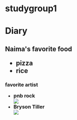 # studygroup1
<html>
<head>
<title>book</title>
</head>
<body>

<h1>
Diary
</h1>
<h2>
Naima's favorite food
<ul>
<li>
pizza
<li>rice</li>
</li>
</ul>


</h2>

<h3>
favorite artist
<ul>
<li> pnb rock</li>
<img src="http://static.djbooth.net/pics-artist/pnb-rock-2016-rec.jpg">
<li> Bryson Tiller</li>
<img src="https://s-media-cache-ak0.pinimg.com/736x/95/34/80/953480e239a3b653ee99fdc7ba9e23c8--bryson-tiller-louisville.jpg">
</ul>
</h3>



</body>
</html>
